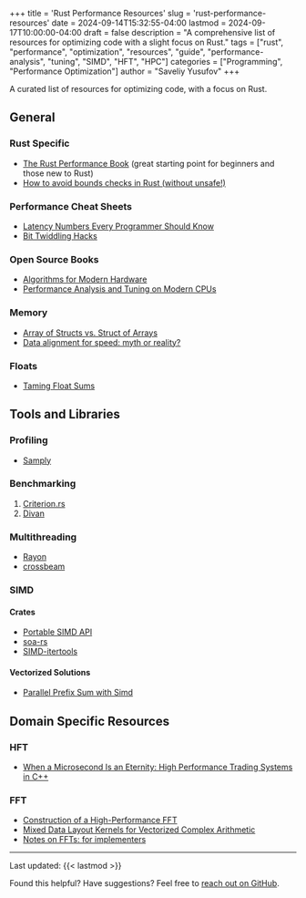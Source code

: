 +++
title = 'Rust Performance Resources'
slug = 'rust-performance-resources'
date = 2024-09-14T15:32:55-04:00
lastmod = 2024-09-17T10:00:00-04:00
draft = false
description = "A comprehensive list of resources for optimizing code with a slight focus on Rust."
tags = ["rust", "performance", "optimization", "resources", "guide", "performance-analysis", "tuning", "SIMD", "HFT", "HPC"]
categories = ["Programming", "Performance Optimization"]
author = "Saveliy Yusufov"
+++

A curated list of resources for optimizing code, with a focus on Rust.

## General

### Rust Specific

* [The Rust Performance Book](https://nnethercote.github.io/perf-book)
(great starting point for beginners and those new to Rust)
* [How to avoid bounds checks in Rust (without unsafe!)](https://shnatsel.medium.com/how-to-avoid-bounds-checks-in-rust-without-unsafe-f65e618b4c1e)

### Performance Cheat Sheets

* [Latency Numbers Every Programmer Should Know](https://gist.github.com/jboner/2841832)
* [Bit Twiddling Hacks](https://graphics.stanford.edu/~seander/bithacks.html)

### Open Source Books

* [Algorithms for Modern Hardware](https://en.algorithmica.org/hpc/)
* [Performance Analysis and Tuning on Modern CPUs](https://faculty.cs.niu.edu/~winans/notes/patmc.pdf)

### Memory

* [Array of Structs vs. Struct of Arrays](https://github.com/tim-harding/soa-rs?tab=readme-ov-file#what-is-soa)
* [Data alignment for speed: myth or reality?](https://lemire.me/blog/2012/05/31/data-alignment-for-speed-myth-or-reality/)

### Floats

* [Taming Float Sums](https://orlp.net/blog/taming-float-sums/)

## Tools and Libraries

### Profiling

* [Samply](https://github.com/mstange/samply)

### Benchmarking

1. [Criterion.rs](https://bheisler.github.io/criterion.rs/book/)
2. [Divan](https://github.com/nvzqz/divan)

### Multithreading

* [Rayon](https://docs.rs/rayon)
* [crossbeam](https://crates.io/crates/crossbeam)

### SIMD

#### Crates

* [Portable SIMD API](https://rust-lang.github.io/portable-simd/core_simd/simd/index.html)
* [soa-rs](https://github.com/tim-harding/soa-rs)
* [SIMD-itertools](https://github.com/LaihoE/SIMD-itertools)

#### Vectorized Solutions

* [Parallel Prefix Sum with Simd](https://www.adms-conf.org/2020-camera-ready/ADMS20_05.pdf)

## Domain Specific Resources

### HFT

* [When a Microsecond Is an Eternity: High Performance Trading Systems in C++](https://www.youtube.com/watch?v=NH1Tta7purM)

### FFT

* [Construction of a High-Performance FFT](https://edp.org/work/Construction.pdf)
* [Mixed Data Layout Kernels for Vectorized Complex Arithmetic](https://spiral.ece.cmu.edu/pub-spiral/pubfile/hpec_2017_tp_288.pdf)
* [Notes on FFTs: for implementers](https://fgiesen.wordpress.com/2023/03/19/notes-on-ffts-for-implementers/)

---

Last updated: {{< lastmod >}}

Found this helpful? Have suggestions? Feel free to [reach out on GitHub](https://github.com/smu160).
